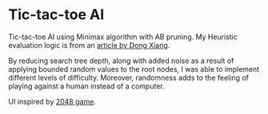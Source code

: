 # Tic-tac-toe AI

Tic-tac-toe AI using Minimax algorithm with AB pruning. My Heuristic evaluation logic is from an [article by Dong Xiang](https://www.codeproject.com/Articles/43622/Solve-Tic-Tac-Toe-with-the-MiniMax-algorithm).

By reducing search tree depth, along with added noise as a result of applying bounded random values to the root nodes, I was able to implement different levels of difficulty. Moreover, randomness adds to the feeling of playing against a human instead of a computer.

UI inspired by [2048 game](https://play2048.co/).
